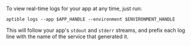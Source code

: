 To view real-time logs for your app at any time, just run:

    aptible logs --app $APP_HANDLE --environment $ENVIRONMENT_HANDLE

This will follow your app's `stdout` and `stderr` streams, and prefix each log
line with the name of the service that generated it.
